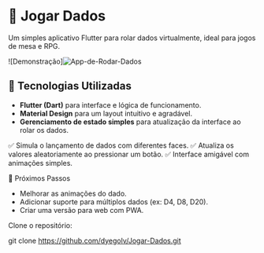 # 🎲 Jogar Dados

Um simples aplicativo Flutter para rolar dados virtualmente, ideal para jogos de mesa e RPG.

![Demonstração]![App-de-Rodar-Dados](https://github.com/user-attachments/assets/d7229e65-a043-4045-81c3-82640696a020)


## 🚀 Tecnologias Utilizadas

- **Flutter (Dart)** para interface e lógica de funcionamento.
- **Material Design** para um layout intuitivo e agradável.
- **Gerenciamento de estado simples** para atualização da interface ao rolar os dados.

✅ Simula o lançamento de dados com diferentes faces.
✅ Atualiza os valores aleatoriamente ao pressionar um botão.
✅ Interface amigável com animações simples.

🎯 Próximos Passos
- Melhorar as animações do dado.
- Adicionar suporte para múltiplos dados (ex: D4, D8, D20).
- Criar uma versão para web com PWA.

 Clone o repositório:
 
   git clone https://github.com/dyegolv/Jogar-Dados.git
